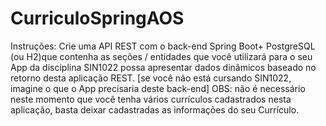 # CurriculoSpringAOS

Instruções:
Crie uma API REST com o back-end Spring Boot+ PostgreSQL (ou H2)que contenha as seções / entidades que você utilizará para o seu App da disciplina SIN1022 possa apresentar dados dinâmicos baseado no retorno desta aplicação REST. [se você não está cursando SIN1022, imagine o que o App precisaria deste back-end]
OBS: não é necessário neste momento que você tenha vários currículos cadastrados nesta aplicação, basta deixar cadastradas as informações do seu Currículo.
